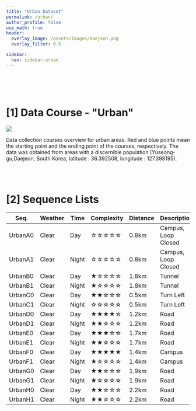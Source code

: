 ```yaml
---
title: "Urban Dataset"
permalink: /urban/
author_profile: false
use_math: true
header:
  overlay_image: /assets/images/Daejeon.png
  overlay_filter: 0.5

sidebar:
  nav: sidebar-urban
---
```


<br/>
<br/>
<br/>



# [1] Data Course - "Urban"
![ ](https://drive.google.com/uc?id=1LgPSM2OCXNDIW6d2gyCqaSVkfUp4WFi4)

Data collection courses overview for urban areas. 
Red and blue points mean the starting point and the ending point of the courses, respectively.
The data was obtained from areas with a discernible population (Yuseong-gu,Daejeon, South Korea, latitude : 36.392508, longitude : 127.398195).


<br/>
<br/>


# [2] Sequence Lists

Seq.    | Weather | Time  | Complexity | Distance | Description
---     |  ---    | ---   |    ---     |   ---    |   ---
UrbanA0 | Clear   | Day   |  ☆☆☆☆☆     | 0.8km    | Campus, Loop Closed
UrbanA1 | Clear   | Night |  ☆☆☆☆☆     | 0.8km    | Campus, Loop Closed
UrbanB0 | Clear   | Day   |  ★☆☆☆☆     | 1.8km    | Tunnel
UrbanB1 | Clear   | Night |  ★☆☆☆☆     | 1.8km    | Tunnel
UrbanC0 | Clear   | Day   |  ★★☆☆☆     | 0.5km    | Turn Left
UrbanC1 | Clear   | Night |  ☆☆☆☆☆     | 0.5km    | Turn Left
UrbanD0 | Clear   | Day   |  ★★★★☆     | 1.2km    | Road
UrbanD1 | Clear   | Night |  ★★☆☆☆     | 1.2km    | Road
UrbanE0 | Clear   | Day   |  ★★★☆☆     | 1.7km    | Road
UrbanE1 | Clear   | Night |  ★★☆☆☆     | 1.7km    | Road
UrbanF0 | Clear   | Day   |  ★★★★★     | 1.4km    | Campus
UrbanF1 | Clear   | Night |  ★☆☆☆☆     | 1.4km    | Campus
UrbanG0 | Clear   | Day   |  ★★☆☆☆     | 1.9km    | Road
UrbanG1 | Clear   | Night |  ★☆☆☆☆     | 1.9km    | Road
UrbanH0 | Clear   | Day   |  ★★☆☆☆     | 2.2km    | Road
UrbanH1 | Clear   | Night |  ★★☆☆☆     | 2.2km    | Road
 

<br/>
<br/>
